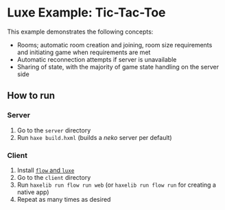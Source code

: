 
# Luxe Example: Tic-Tac-Toe

This example demonstrates the following concepts:

* Rooms; automatic room creation and joining, room size requirements and initiating game when requirements are met
* Automatic reconnection attempts if server is unavailable
* Sharing of state, with the majority of game state handling on the server side

## How to run

### Server
1. Go to the `server` directory
2. Run `haxe build.hxml` (builds a _neko_ server per default)

### Client
1. Install [`flow` and `luxe`](http://luxeengine.com/docs/setup.html)
2. Go to the `client` directory
3. Run `haxelib run flow run web` (or `haxelib run flow run` for creating a native app)
4. Repeat as many times as desired
